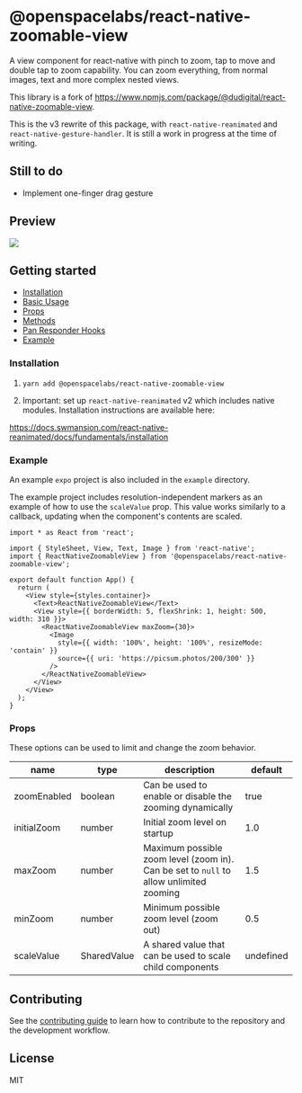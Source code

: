 # @openspacelabs/react-native-zoomable-view

A view component for react-native with pinch to zoom, tap to move and double tap to zoom capability.
You can zoom everything, from normal images, text and more complex nested views.

This library is a fork of https://www.npmjs.com/package/@dudigital/react-native-zoomable-view.

This is the v3 rewrite of this package, with `react-native-reanimated` and `react-native-gesture-handler`. It is still a work in progress at the time of writing.

## Still to do

- Implement one-finger drag gesture

## Preview

![](https://thumbs.gfycat.com/PalatableMeanGnat-size_restricted.gif)

## Getting started

- [Installation](#installation)
- [Basic Usage](#basic-usage)
- [Props](#props)
- [Methods](#methods)
- [Pan Responder Hooks](#pan-responder-hooks)
- [Example](#example)

### Installation

1. `yarn add @openspacelabs/react-native-zoomable-view`

2. Important: set up `react-native-reanimated` v2 which includes native modules. Installation instructions are available here:

https://docs.swmansion.com/react-native-reanimated/docs/fundamentals/installation

### Example

An example `expo` project is also included in the `example` directory.

The example project includes resolution-independent markers as an example of how to use the `scaleValue` prop. This value works similarly to a callback, updating when the component's contents are scaled.

```JSX
import * as React from 'react';

import { StyleSheet, View, Text, Image } from 'react-native';
import { ReactNativeZoomableView } from '@openspacelabs/react-native-zoomable-view';

export default function App() {
  return (
    <View style={styles.container}>
      <Text>ReactNativeZoomableView</Text>
      <View style={{ borderWidth: 5, flexShrink: 1, height: 500, width: 310 }}>
        <ReactNativeZoomableView maxZoom={30}>
          <Image
            style={{ width: '100%', height: '100%', resizeMode: 'contain' }}
            source={{ uri: 'https://picsum.photos/200/300' }}
          />
        </ReactNativeZoomableView>
      </View>
    </View>
  );
}
```

### Props

These options can be used to limit and change the zoom behavior.

| name        | type                | description                                                                            | default   |
| ----------- | ------------------- | -------------------------------------------------------------------------------------- | --------- |
| zoomEnabled | boolean             | Can be used to enable or disable the zooming dynamically                               | true      |
| initialZoom | number              | Initial zoom level on startup                                                          | 1.0       |
| maxZoom     | number              | Maximum possible zoom level (zoom in). Can be set to `null` to allow unlimited zooming | 1.5       |
| minZoom     | number              | Minimum possible zoom level (zoom out)                                                 | 0.5       |
| scaleValue  | SharedValue<number> | A shared value that can be used to scale child components                              | undefined |

## Contributing

See the [contributing guide](CONTRIBUTING.md) to learn how to contribute to the repository and the development workflow.

## License

MIT
